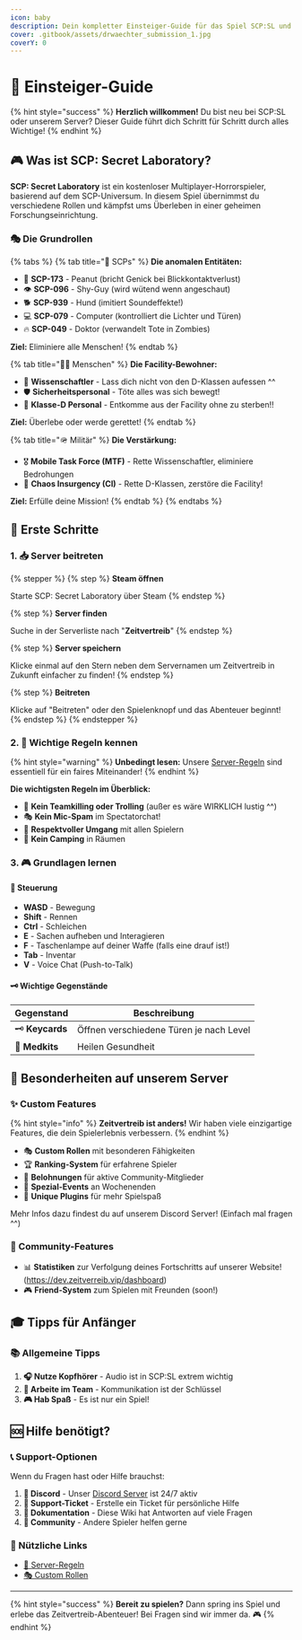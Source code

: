 ```yaml
---
icon: baby
description: Dein kompletter Einsteiger-Guide für das Spiel SCP:SL und unseren Zeitvertreib SCP:SL Server
cover: .gitbook/assets/drwaechter_submission_1.jpg
coverY: 0
---
```


# 👶 Einsteiger-Guide

{% hint style="success" %}
**Herzlich willkommen!** Du bist neu bei SCP:SL oder unserem Server? Dieser Guide führt dich Schritt für Schritt durch alles Wichtige!
{% endhint %}

## 🎮 Was ist SCP: Secret Laboratory?

**SCP: Secret Laboratory** ist ein kostenloser Multiplayer-Horrorspieler, basierend auf dem SCP-Universum. In diesem Spiel übernimmst du verschiedene Rollen und kämpfst ums Überleben in einer geheimen Forschungseinrichtung.

### 🎭 Die Grundrollen

{% tabs %}
{% tab title="🧪 SCPs" %}
**Die anomalen Entitäten:**

* 🦴 **SCP-173** - Peanut (bricht Genick bei Blickkontaktverlust)
* 👁️ **SCP-096** - Shy-Guy (wird wütend wenn angeschaut)
* 🐕 **SCP-939** - Hund (imitiert Soundeffekte!)
* 💻 **SCP-079** - Computer (kontrolliert die Lichter und Türen)
* 🔥 **SCP-049** - Doktor (verwandelt Tote in Zombies)

**Ziel:** Eliminiere alle Menschen!
{% endtab %}

{% tab title="👨‍🔬 Menschen" %}
**Die Facility-Bewohner:**

* 🔬 **Wissenschaftler** - Lass dich nicht von den D-Klassen aufessen ^^
* 🛡️ **Sicherheitspersonal** - Töte alles was sich bewegt!
* 👔 **Klasse-D Personal** - Entkomme aus der Facility ohne zu sterben!!

**Ziel:** Überlebe oder werde gerettet!
{% endtab %}

{% tab title="🪖 Militär" %}
**Die Verstärkung:**

* 🎖️ **Mobile Task Force (MTF)** - Rette Wissenschaftler, eliminiere Bedrohungen
* 🔫 **Chaos Insurgency (CI)** - Rette D-Klassen, zerstöre die Facility!

**Ziel:** Erfülle deine Mission!
{% endtab %}
{% endtabs %}

## 🚀 Erste Schritte

### 1. 📥 Server beitreten

{% stepper %}
{% step %}
**Steam öffnen**

Starte SCP: Secret Laboratory über Steam
{% endstep %}

{% step %}
**Server finden**

Suche in der Serverliste nach "**Zeitvertreib**"
{% endstep %}

{% step %}
**Server speichern**

Klicke einmal auf den Stern neben dem Servernamen um Zeitvertreib in Zukunft einfacher zu finden!
{% endstep %}

{% step %}
**Beitreten**

Klicke auf "Beitreten" oder den Spielenknopf und das Abenteuer beginnt!
{% endstep %}
{% endstepper %}

### 2. 📖 Wichtige Regeln kennen

{% hint style="warning" %}
**Unbedingt lesen:** Unsere [Server-Regeln](../server-info/rules.md) sind essentiell für ein faires Miteinander!
{% endhint %}

**Die wichtigsten Regeln im Überblick:**

* 🚫 **Kein Teamkilling oder Trolling** (außer es wäre WIRKLICH lustig ^^)
* 🎭 **Kein Mic-Spam** im Spectatorchat!
* 🤝 **Respektvoller Umgang** mit allen Spielern
* 🏃 **Kein Camping** in Räumen

### 3. 🎮 Grundlagen lernen

#### 🎯 Steuerung

* **WASD** - Bewegung
* **Shift** - Rennen
* **Ctrl** - Schleichen
* **E** - Sachen aufheben und Interagieren
* **F** - Taschenlampe auf deiner Waffe (falls eine drauf ist!)
* **Tab** - Inventar
* **V** - Voice Chat (Push-to-Talk)

#### 🗝️ Wichtige Gegenstände

| Gegenstand | Beschreibung |
|-----------|-------------|
| 🗝️ **Keycards** | Öffnen verschiedene Türen je nach Level |
| 💊 **Medkits** | Heilen Gesundheit |

## 🎊 Besonderheiten auf unserem Server

### ✨ Custom Features

{% hint style="info" %}
**Zeitvertreib ist anders!** Wir haben viele einzigartige Features, die dein Spielerlebnis verbessern.
{% endhint %}

* 🎭 **Custom Rollen** mit besonderen Fähigkeiten
* 🏆 **Ranking-System** für erfahrene Spieler
* 🎁 **Belohnungen** für aktive Community-Mitglieder
* 🎪 **Spezial-Events** an Wochenenden
* 🔌 **Unique Plugins** für mehr Spielspaß

Mehr Infos dazu findest du auf unserem Discord Server! (Einfach mal fragen ^^)

### 🌟 Community-Features

* 📊 **Statistiken** zur Verfolgung deines Fortschritts auf unserer Website! (https://dev.zeitverreib.vip/dashboard)
* 🎮 **Friend-System** zum Spielen mit Freunden (soon!)

## 🎓 Tipps für Anfänger

### 📚 Allgemeine Tipps

1. **🎧 Nutze Kopfhörer** - Audio ist in SCP:SL extrem wichtig
2. **👥 Arbeite im Team** - Kommunikation ist der Schlüssel
3. **🎮 Hab Spaß** - Es ist nur ein Spiel!

## 🆘 Hilfe benötigt?

### 📞 Support-Optionen

Wenn du Fragen hast oder Hilfe brauchst:

1. **💬 Discord** - Unser [Discord Server](https://dsc.gg/zeit) ist 24/7 aktiv
2. **🎫 Support-Ticket** - Erstelle ein Ticket für persönliche Hilfe
3. **📖 Dokumentation** - Diese Wiki hat Antworten auf viele Fragen
4. **👥 Community** - Andere Spieler helfen gerne

### 🔗 Nützliche Links

* [📜 Server-Regeln](../server-info/rules.md)
* [🎭 Custom Rollen](../custom-content/custom-roles/)

---

{% hint style="success" %}
**Bereit zu spielen?** Dann spring ins Spiel und erlebe das Zeitvertreib-Abenteuer! Bei Fragen sind wir immer da. 🎮
{% endhint %}

